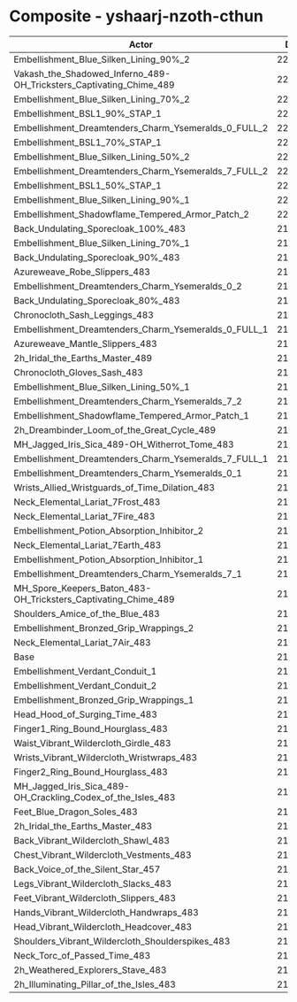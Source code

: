 # Composite - yshaarj-nzoth-cthun
| Actor | DPS | Increase |
|---|:---:|:---:|
|Embellishment_Blue_Silken_Lining_90%_2|225080|4.55%|
|Vakash_the_Shadowed_Inferno_489-OH_Tricksters_Captivating_Chime_489|223285|3.71%|
|Embellishment_Blue_Silken_Lining_70%_2|222952|3.56%|
|Embellishment_BSL1_90%_STAP_1|222635|3.41%|
|Embellishment_Dreamtenders_Charm_Ysemeralds_0_FULL_2|221878|3.06%|
|Embellishment_BSL1_70%_STAP_1|221582|2.92%|
|Embellishment_Blue_Silken_Lining_50%_2|220799|2.56%|
|Embellishment_Dreamtenders_Charm_Ysemeralds_7_FULL_2|220500|2.42%|
|Embellishment_BSL1_50%_STAP_1|220409|2.38%|
|Embellishment_Blue_Silken_Lining_90%_1|220304|2.33%|
|Embellishment_Shadowflame_Tempered_Armor_Patch_2|220008|2.19%|
|Back_Undulating_Sporecloak_100%_483|219571|1.99%|
|Embellishment_Blue_Silken_Lining_70%_1|219211|1.82%|
|Back_Undulating_Sporecloak_90%_483|219116|1.78%|
|Azureweave_Robe_Slippers_483|218906|1.68%|
|Embellishment_Dreamtenders_Charm_Ysemeralds_0_2|218730|1.60%|
|Back_Undulating_Sporecloak_80%_483|218671|1.57%|
|Chronocloth_Sash_Leggings_483|218467|1.47%|
|Embellishment_Dreamtenders_Charm_Ysemeralds_0_FULL_1|218288|1.39%|
|Azureweave_Mantle_Slippers_483|218123|1.31%|
|2h_Iridal_the_Earths_Master_489|218089|1.30%|
|Chronocloth_Gloves_Sash_483|218082|1.29%|
|Embellishment_Blue_Silken_Lining_50%_1|218032|1.27%|
|Embellishment_Dreamtenders_Charm_Ysemeralds_7_2|217900|1.21%|
|Embellishment_Shadowflame_Tempered_Armor_Patch_1|217660|1.10%|
|2h_Dreambinder_Loom_of_the_Great_Cycle_489|217291|0.93%|
|MH_Jagged_Iris_Sica_489-OH_Witherrot_Tome_483|216910|0.75%|
|Embellishment_Dreamtenders_Charm_Ysemeralds_7_FULL_1|216873|0.73%|
|Embellishment_Dreamtenders_Charm_Ysemeralds_0_1|216852|0.72%|
|Wrists_Allied_Wristguards_of_Time_Dilation_483|216587|0.60%|
|Neck_Elemental_Lariat_7Frost_483|216517|0.57%|
|Neck_Elemental_Lariat_7Fire_483|216499|0.56%|
|Embellishment_Potion_Absorption_Inhibitor_2|216267|0.45%|
|Neck_Elemental_Lariat_7Earth_483|216085|0.37%|
|Embellishment_Potion_Absorption_Inhibitor_1|215814|0.24%|
|Embellishment_Dreamtenders_Charm_Ysemeralds_7_1|215671|0.18%|
|MH_Spore_Keepers_Baton_483-OH_Tricksters_Captivating_Chime_489|215589|0.14%|
|Shoulders_Amice_of_the_Blue_483|215524|0.11%|
|Embellishment_Bronzed_Grip_Wrappings_2|215379|0.04%|
|Neck_Elemental_Lariat_7Air_483|215312|0.01%|
|Base|215294|0.00%|
|Embellishment_Verdant_Conduit_1|215285|0.00%|
|Embellishment_Verdant_Conduit_2|215277|-0.01%|
|Embellishment_Bronzed_Grip_Wrappings_1|215243|-0.02%|
|Head_Hood_of_Surging_Time_483|215097|-0.09%|
|Finger1_Ring_Bound_Hourglass_483|214854|-0.20%|
|Waist_Vibrant_Wildercloth_Girdle_483|214822|-0.22%|
|Wrists_Vibrant_Wildercloth_Wristwraps_483|214797|-0.23%|
|Finger2_Ring_Bound_Hourglass_483|214602|-0.32%|
|MH_Jagged_Iris_Sica_489-OH_Crackling_Codex_of_the_Isles_483|214549|-0.35%|
|Feet_Blue_Dragon_Soles_483|214505|-0.37%|
|2h_Iridal_the_Earths_Master_483|214503|-0.37%|
|Back_Vibrant_Wildercloth_Shawl_483|214234|-0.49%|
|Chest_Vibrant_Wildercloth_Vestments_483|214096|-0.56%|
|Back_Voice_of_the_Silent_Star_457|214087|-0.56%|
|Legs_Vibrant_Wildercloth_Slacks_483|214087|-0.56%|
|Feet_Vibrant_Wildercloth_Slippers_483|214044|-0.58%|
|Hands_Vibrant_Wildercloth_Handwraps_483|213814|-0.69%|
|Head_Vibrant_Wildercloth_Headcover_483|213737|-0.72%|
|Shoulders_Vibrant_Wildercloth_Shoulderspikes_483|213730|-0.73%|
|Neck_Torc_of_Passed_Time_483|213667|-0.76%|
|2h_Weathered_Explorers_Stave_483|213031|-1.05%|
|2h_Illuminating_Pillar_of_the_Isles_483|212385|-1.35%|

